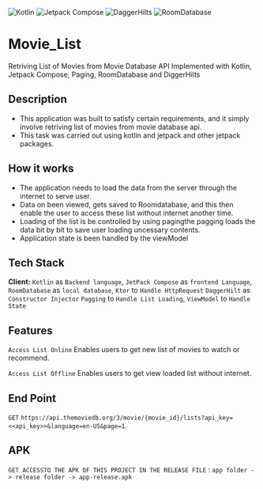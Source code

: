 ![Kotlin](https://img.shields.io/badge/kotlin-7620A9?style=for-the-badge&logo=Kotlin&logoColor=ffdd54)
![Jetpack Compose](https://img.shields.io/badge/jetpackcompose-999HI4?style=for-the-badge&logo=Jetpack%20compose&logoColor=ffdd54)
![DaggerHilts](https://img.shields.io/badge/daggerhilt-%23E34F26.svg?style=for-the-badge&logo=Kotlin&logoColor=white)
![RoomDatabase](https://img.shields.io/badge/roomdb-%245672B6.svg?style=for-the-badge&logo=sqlite&logoColor=white)

# Movie_List
Retriving List of Movies from Movie Database API Implemented with Kotlin, Jetpack Compose, Paging, RoomDatabase and DiggerHilts

## Description
- This application was built to satisfy certain requirements, and it simply involve retriving list of movies from movie database api. 
- This task was carried out using kotlin and jetpack and other jetpack packages.

## How it works
- The application needs to load the data from the server through the internet to serve user.
- Data on been viewed, gets saved to Roomdatabase, and this then enable the user to access these list without internet another time.
- Loading of the list is be controlled by using pagingthe pagging loads the data bit by bit to save user loading uncessary contents. 
- Application state is been handled by the viewModel

## Tech Stack

**Client:** 
`Kotlin` as `Backend language`, 
`JetPack Compose` as `frontend Language`,
`RoomDatabase` as `local database`,
`Ktor` to `Handle HttpRequest`
`DaggerHilt` as `Constructor Injector`
`Pagging` to `Handle List Loading`,
`ViewModel` to `Handle State`

## Features

`Access List Online` Enables users to get new list of movies to watch or recommend.

`Access List Offline` Enables users to get view loaded list without internet.

## End Point

`GET` `https://api.themoviedb.org/3/movie/{movie_id}/lists?api_key=<<api_key>>&language=en-US&page=1`.

## APK
`GET ACCESSTO THE APK OF THIS PROJECT IN THE RELEASE FILE` : `app folder -> release folder -> app-release.apk`





